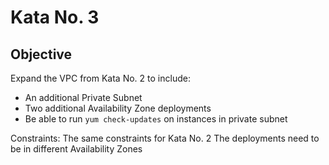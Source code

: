 # Kata No. 3

## Objective

Expand the VPC from Kata No. 2 to include:
- An additional Private Subnet
- Two additional Availability Zone deployments
- Be able to run `yum check-updates` on instances in private subnet

Constraints:
The same constraints for Kata No. 2
The deployments need to be in different Availability Zones
